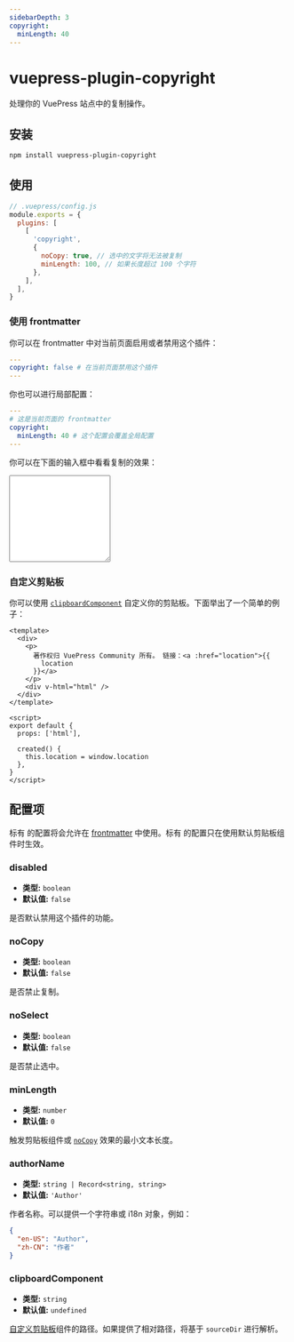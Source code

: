 ```yaml
---
sidebarDepth: 3
copyright:
  minLength: 40
---
```


# vuepress-plugin-copyright <GitHubLink repo="vuepress/vuepress-plugin-copyright"/>

处理你的 VuePress 站点中的复制操作。

## 安装

```sh
npm install vuepress-plugin-copyright
```

## 使用

```js
// .vuepress/config.js
module.exports = {
  plugins: [
    [
      'copyright',
      {
        noCopy: true, // 选中的文字将无法被复制
        minLength: 100, // 如果长度超过 100 个字符
      },
    ],
  ],
}
```

### 使用 frontmatter

你可以在 frontmatter 中对当前页面启用或者禁用这个插件：

```yaml
---
copyright: false # 在当前页面禁用这个插件
---

```

你也可以进行局部配置：

```yaml
---
# 这是当前页面的 frontmatter
copyright:
  minLength: 40 # 这个配置会覆盖全局配置
---

```

你可以在下面的输入框中看看复制的效果：

<textarea rows="10"></textarea>

<style lang="stylus">

textarea
  width 100%
  width -webkit-fill-available
  resize vertical

</style>

### 自定义剪贴板

你可以使用 [`clipboardComponent`](#clipboardcomponent) 自定义你的剪贴板。下面举出了一个简单的例子：

```vue
<template>
  <div>
    <p>
      著作权归 VuePress Community 所有。 链接：<a :href="location">{{
        location
      }}</a>
    </p>
    <div v-html="html" />
  </div>
</template>

<script>
export default {
  props: ['html'],

  created() {
    this.location = window.location
  },
}
</script>
```

## 配置项

标有 <Badge text="frontmatter" vertical="bottom"/>的配置将会允许在 [frontmatter](#frontmatter) 中使用。标有 <Badge text="default" vertical="bottom"/>的配置只在使用默认剪贴板组件时生效。

### disabled

- **类型:** `boolean`
- **默认值:** `false`

是否默认禁用这个插件的功能。

### noCopy <Badge text="frontmatter"/>

- **类型:** `boolean`
- **默认值:** `false`

是否禁止复制。

### noSelect <Badge text="frontmatter"/>

- **类型:** `boolean`
- **默认值:** `false`

是否禁止选中。

### minLength <Badge text="frontmatter"/>

- **类型:** `number`
- **默认值:** `0`

触发剪贴板组件或 [`noCopy`](#nocopy) 效果的最小文本长度。

### authorName <Badge text="default"/>

- **类型:** `string | Record<string, string>`
- **默认值:** `'Author'`

作者名称。可以提供一个字符串或 i18n 对象，例如：

```json
{
  "en-US": "Author",
  "zh-CN": "作者"
}
```

### clipboardComponent

- **类型:** `string`
- **默认值:** `undefined`

[自定义剪贴板](#自定义剪贴板)组件的路径。如果提供了相对路径，将基于 `sourceDir` 进行解析。
